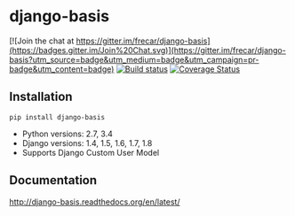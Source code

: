 # django-basis

[![Join the chat at https://gitter.im/frecar/django-basis](https://badges.gitter.im/Join%20Chat.svg)](https://gitter.im/frecar/django-basis?utm_source=badge&utm_medium=badge&utm_campaign=pr-badge&utm_content=badge)
[![Build status](https://ci.frigg.io/badges/frecar/django-basis/)](https://ci.frigg.io/frecar/django-basis/last/)
[![Coverage Status](https://ci.frigg.io/badges/coverage/frecar/django-basis/)](https://ci.frigg.io/frecar/django-basis/last/)

## Installation
    pip install django-basis

 - Python versions: 2.7, 3.4
 - Django versions: 1.4, 1.5, 1.6, 1.7, 1.8
 - Supports Django Custom User Model

## Documentation
http://django-basis.readthedocs.org/en/latest/
